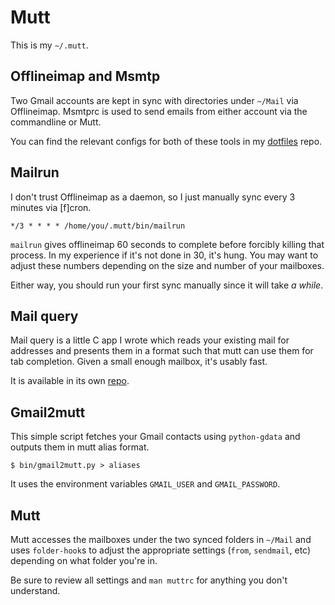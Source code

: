# Mutt

This is my `~/.mutt`.

## Offlineimap and Msmtp

Two Gmail accounts are kept in sync with directories under `~/Mail` via 
Offlineimap. Msmtprc is used to send emails from either account via the 
commandline or Mutt.

You can find the relevant configs for both of these tools in my 
[dotfiles][] repo.

[dotfiles]: https://github.com/pbrisbin/dotfiles

## Mailrun

I don't trust Offlineimap as a daemon, so I just manually sync every 3 
minutes via [f]cron.

~~~
*/3 * * * * /home/you/.mutt/bin/mailrun
~~~

`mailrun` gives offlineimap 60 seconds to complete before forcibly 
killing that process. In my experience if it's not done in 30, it's 
hung. You may want to adjust these numbers depending on the size and 
number of your mailboxes.

Either way, you should run your first sync manually since it will take 
*a while*.

## Mail query

Mail query is a little C app I wrote which reads your existing mail for 
addresses and presents them in a format such that mutt can use them for 
tab completion. Given a small enough mailbox, it's usably fast.

It is available in its own [repo][].

[repo]: https://github.com/pbrisbin/mail-query

## Gmail2mutt

This simple script fetches your Gmail contacts using `python-gdata` and 
outputs them in mutt alias format.

~~~
$ bin/gmail2mutt.py > aliases
~~~

It uses the environment variables `GMAIL_USER` and `GMAIL_PASSWORD`.

## Mutt

Mutt accesses the mailboxes under the two synced folders in `~/Mail` and 
uses `folder-hook`s to adjust the appropriate settings (`from`, 
`sendmail`, etc) depending on what folder you're in.

Be sure to review all settings and `man muttrc` for anything you don't 
understand.
